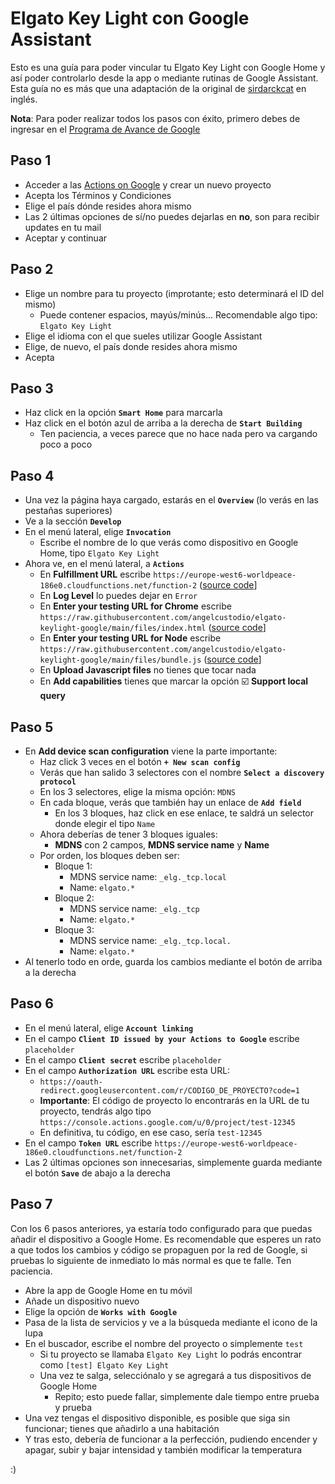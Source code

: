 # Elgato Key Light con Google Assistant
Esto es una guía para poder vincular tu Elgato Key Light con Google Home y así poder controlarlo desde la app o mediante rutinas de Google Assistant. Esta guía no es más que una adaptación de la original de [sirdarckcat](https://github.com/sirdarckcat/sirdarckcat.github.io/tree/master/fakeauth) en inglés.

**Nota**: Para poder realizar todos los pasos con éxito, primero debes de ingresar en el [Programa de Avance de Google](https://support.google.com/chromecast/answer/6343937#zippy=%2Chow-do-i-join-the-preview-program)

## Paso 1
- Acceder a las [Actions on Google](https://console.actions.google.com/) y crear un nuevo proyecto
- Acepta los Términos y Condiciones
- Elige el país dónde resides ahora mismo
- Las 2 últimas opciones de sí/no puedes dejarlas en **no**, son para recibir updates en tu mail
- Aceptar y continuar

## Paso 2
- Elige un nombre para tu proyecto (improtante; esto determinará el ID del mismo)
  - Puede contener espacios, mayús/minús... Recomendable algo tipo: `Elgato Key Light`
- Elige el idioma con el que sueles utilizar Google Assistant
- Elige, de nuevo, el país donde resides ahora mismo
- Acepta

## Paso 3
- Haz click en la opción **`Smart Home`** para marcarla
- Haz click en el botón azul de arriba a la derecha de **`Start Building`**
  - Ten paciencia, a veces parece que no hace nada pero va cargando poco a poco

## Paso 4
- Una vez la página haya cargado, estarás en el **`Overview`** (lo verás en las pestañas superiores)
- Ve a la sección **`Develop`**
- En el menú lateral, elige **`Invocation`**
  - Escribe el nombre de lo que verás como dispositivo en Google Home, tipo `Elgato Key Light`
- Ahora ve, en el menú lateral, a **`Actions`**
  - En **Fulfillment URL** escribe `https://europe-west6-worldpeace-186e0.cloudfunctions.net/function-2` ([source code](https://github.com/angelcustodio/elgato-keylight-google/blob/main/files/cloudfunction.js)]
  - En **Log Level** lo puedes dejar en `Error`
  - En **Enter your testing URL for Chrome** escribe `https://raw.githubusercontent.com/angelcustodio/elgato-keylight-google/main/files/index.html` ([source code](https://github.com/angelcustodio/elgato-keylight-google/blob/main/files/index.html)]
  - En **Enter your testing URL for Node** escribe `https://raw.githubusercontent.com/angelcustodio/elgato-keylight-google/main/files/bundle.js` ([source code](https://github.com/angelcustodio/elgato-keylight-google/blob/main/files/bundle.js)]
  - En **Upload Javascript files** no tienes que tocar nada
  - En **Add capabilities** tienes que marcar la opción ☑️ **Support local query**

## Paso 5
- En **Add device scan configuration** viene la parte importante:
  - Haz click 3 veces en el botón **`+ New scan config`**
  - Verás que han salido 3 selectores con el nombre **`Select a discovery protocol`**
  - En los 3 selectores, elige la misma opción: `MDNS`
  - En cada bloque, verás que también hay un enlace de **`Add field`**
    - En los 3 bloques, haz click en ese enlace, te saldrá un selector donde elegir el tipo `Name`
  - Ahora deberías de tener 3 bloques iguales:
    - **MDNS** con 2 campos, **MDNS service name** y **Name**
  - Por orden, los bloques deben ser:
    - Bloque 1:
      - MDNS service name: `_elg._tcp.local`
      - Name: `elgato.*`
    - Bloque 2:
      - MDNS service name: `_elg._tcp`
      - Name: `elgato.*`
    - Bloque 3:
      - MDNS service name: `_elg._tcp.local.`
      - Name: `elgato.*`
- Al tenerlo todo en orde, guarda los cambios mediante el botón de arriba a la derecha

## Paso 6
- En el menú lateral, elige **`Account linking`**
- En el campo **`Client ID issued by your Actions to Google`** escribe `placeholder`
- En el campo **`Client secret`** escribe `placeholder`
- En el campo **`Authorization URL`** escribe esta URL:
  - `https://oauth-redirect.googleusercontent.com/r/CODIGO_DE_PROYECTO?code=1`
  - **Importante**: El código de proyecto lo encontrarás en la URL de tu proyecto, tendrás algo tipo `https://console.actions.google.com/u/0/project/test-12345`
  - En definitiva, tu código, en ese caso, sería `test-12345`
- En el campo **`Token URL`** escribe `https://europe-west6-worldpeace-186e0.cloudfunctions.net/function-2`
- Las 2 últimas opciones son innecesarias, simplemente guarda mediante el botón **`Save`** de abajo a la derecha

## Paso 7
Con los 6 pasos anteriores, ya estaría todo configurado para que puedas añadir el dispositivo a Google Home. Es recomendable que esperes un rato a que todos los cambios y código se propaguen por la red de Google, si pruebas lo siguiente de inmediato lo más normal es que te falle. Ten paciencia.

- Abre la app de Google Home en tu móvil
- Añade un dispositivo nuevo
- Elige la opción de **`Works with Google`**
- Pasa de la lista de servicios y ve a la búsqueda mediante el icono de la lupa
- En el buscador, escribe el nombre del proyecto o simplemente `test`
  - Si tu proyecto se llamaba `Elgato Key Light` lo podrás encontrar como `[test] Elgato Key Light`
  - Una vez te salga, selecciónalo y se agregará a tus dispositivos de Google Home
    - Repito; esto puede fallar, simplemente dale tiempo entre prueba y prueba
- Una vez tengas el dispositivo disponible, es posible que siga sin funcionar; tienes que añadirlo a una habitación
- Y tras esto, debería de funcionar a la perfección, pudiendo encender y apagar, subir y bajar intensidad y también modificar la temperatura

:)
